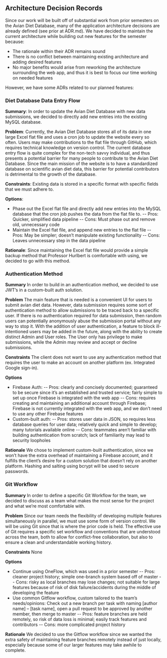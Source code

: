 ## Architecture Decision Records

Since our work will be built off of substantial work from prior semesters on the Avian Diet Database, many of the application architecture decisions are already defined (see prior at ADR.md). We have decided to maintain the current architecture while building out new features for the semester because:

- The rationale within their ADR remains sound
- There is no conflict between maintaining existing architecture and adding desired features
- No major benefits would arise from reworking the architecture surrounding the web app, and thus it is best to focus our time working on needed features

However, we have some ADRs related to our planned features:

### Diet Database Data Entry Flow

**Summary**: In order to update the Avian Diet Database with new data submissions, we decided to directly add new entries into the existing MySQL database.

**Problem**: Currently, the Avian Diet Database stores all of its data in one large Excel flat file and uses a cron job to update the website every so often. Users may make contributions to the flat file through GitHub, which requires technical knowledge on version control. The current database entry flow is quite complex for the non-tech savvy individual, and thus presents a potential barrier for many people to contribute to the Avian Diet Database. Since the main mission of the website is to have a standardized database on scientific avian diet data, this barrier for potential contributors is detrimental to the growth of the database.

**Constraints**: Existing data is stored in a specific format with specific fields that we must adhere to.

**Options**:
- Phase out the Excel flat file and directly add new entries into the MySQL database that the cron job pushes the data from the flat file to.
-- Pros: Quicker, simplified data pipeline
-- Cons: Must phase out and remove old, unnecessary code
- Maintain the Excel flat file, and append new entries to the flat file
-- Pros: May be simpler; doesn’t manipulate existing functionality
-- Cons: Leaves unnecessary step in the data pipeline

**Rationale**: Since maintaining the Excel flat file would provide a simple backup method that Professor Hurlbert is comfortable with using, we decided to go with this method.

### Authentication Method

**Summary**
In order to build in an authentication method, we decided to use JWT’s in a custom-built auth solution.

**Problem**
The main feature that is needed is a convenient UI for users to submit avian diet data. However, data submission requires some sort of authentication method to allow submissions to be traced back to a specific user. If there is no authentication required for data submission, then random users can potentially anonymously abuse the submission portal without any way to stop it. With the addition of user authentication, a feature to block ill-intentioned users may be added in the future, along with the ability to create distinct Admin and User roles. The User only has privilege to make submissions, while the Admin may review and accept or decline submissions.

**Constraints** 
The client does not want to use any authentication method that requires the user to make an account on another platform (ex. Integrated Google sign-in).

**Options**
- Firebase Auth:
-- Pros: clearly and concisely documented; guaranteed to be secure since it’s an established and trusted service; fairly simple to set up once Firebase is integrated with the web app
-- Cons: requires creating and maintaining an additional account through Firebase; Firebase is not currently integrated with the web app, and we don’t need to use any other Firebase features
- Custom-built auth:
-- Pros: stores user data in JSON, so requires less database queries for user data; relatively quick and simple to develop; many tutorials available online
-- Cons: teammates aren’t familiar with building authentication from scratch; lack of familiarity may lead to security loopholes

**Rationale**
We chose to implement custom-built authentication, since we won’t have the extra overhead of maintaining a Firebase account, and it fulfills the client’s desire for a custom solution that doesn’t rely on another platform. Hashing and salting using bcrypt will be used to secure passwords.

### Git Workflow

**Summary**
In order to define a specific Git Workflow for the team, we decided to discuss as a team what makes the most sense for the project and what we’re most comfortable with.

**Problem**
Since our team needs the flexibility of developing multiple features simultaneously in parallel, we must use some form of version control. We will be using Git since that is where the prior code is held. The effective use of Git requires a specific set workflow and conventions that are understood across the team, both to allow for conflict-free collaboration, but also to ensure a clean and understandable working history.

**Constraints**
None

**Options**
- Continue using OneFlow, which was used in a prior semester
-- Pros: cleaner project history; simple one-branch system based off of master
-- Cons: risky as local branches may lose changes; not suitable for large features because of risk of disk failure/accidents during the middle of developing the feature
- Use common Gitflow workflow, custom tailored to the team’s needs/opinions: Check out a new branch per task with naming [author name] – [task name], open a pull request to be approved by another member, then merge to master
-- Pros: feature branches are held remotely, so risk of data loss is minimal; easily track features and contributors
-- Cons: more complicated project history

**Rationale**
We decided to use the Gitflow workflow since we wanted the extra safety of maintaining feature branches remotely instead of just locally, especially because some of our larger features may take awhile to complete.
